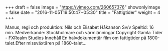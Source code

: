 +++
draft = false
image = "https://vimeo.com/260657376"
showonlyimage = false
date = "2016-11-05T19:50:47+05:30"
title = "Fattigtider"
weight = 4
+++
Manus, regi och produktion: Nils och Elisabet Håkanson Sv/v Speltid: 16 min. Medverkande: Stockholmare och värmlänningar Copyright Gamla Tider - FXRealm Studios Innehåll En halvdokumentär film om fattigtider på 1800-talet.Efter missväxtåren på 1860-talet…
<!--more-->
